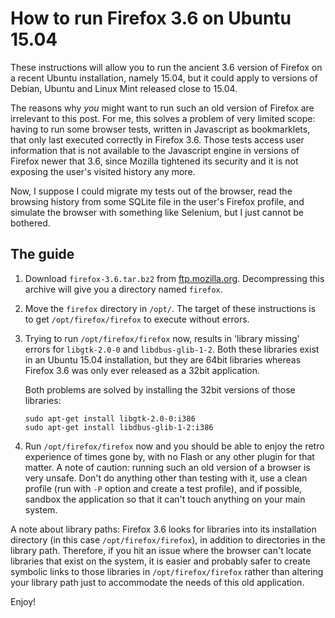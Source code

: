<!-- -
Title: How to run Firefox 3.6 on Ubuntu 15.04
Description: Instructions on how to run the old 3.6 version of Firefox on a new version of Ubuntu
First Published: 2015-09-05
- -->

How to run Firefox 3.6 on Ubuntu 15.04
======================================

<p class='head'>These instructions will allow you to run the ancient 3.6 
version of Firefox on a recent Ubuntu installation, namely 15.04, but it could 
apply to versions of Debian, Ubuntu and Linux Mint released close to 15.04.</p>

The reasons why *you* might want to run such an old version of Firefox are 
irrelevant to this post. For me, this solves a problem of very limited scope: 
having to run some browser tests, written in Javascript as bookmarklets, that 
only last executed correctly in Firefox 3.6. Those tests access user 
information that is not available to the Javascript engine in versions of 
Firefox newer that 3.6, since Mozilla tightened its security and it is not 
exposing the user's visited history any more.

Now, I suppose I could migrate my tests out of the browser, read the browsing 
history from some SQLite file in the user's Firefox profile, and simulate the 
browser with something like Selenium, but I just cannot be bothered.

The guide
---------

1.  Download `firefox-3.6.tar.bz2` from [ftp.mozilla.org][mozilla-ftp]. 
    Decompressing this archive will give you a directory named `firefox`.

2.  Move the `firefox` directory in `/opt/`. The target of these instructions 
    is to get `/opt/firefox/firefox` to execute without errors.

3.  Trying to run `/opt/firefox/firefox` now, results in 'library missing' 
    errors for `libgtk-2.0-0` and `libdbus-glib-1-2`. Both these libraries 
    exist in an Ubuntu 15.04 installation, but they are 64bit libraries 
    whereas Firefox 3.6 was only ever released as a 32bit application.

    Both problems are solved by installing the 32bit versions of those 
    libraries:
    
        sudo apt-get install libgtk-2.0-0:i386
        sudo apt-get install libdbus-glib-1-2:i386

4.  Run `/opt/firefox/firefox` now and you should be able to enjoy the retro 
    experience of times gone by, with no Flash or any other plugin for that 
    matter. A note of caution: running such an old version of a browser is 
    very unsafe. Don't do anything other than testing with it, use a clean 
    profile (run with `-P` option and create a test profile), and if possible, 
    sandbox the application so that it can't touch anything on your main 
    system.

A note about library paths: Firefox 3.6 looks for libraries into its 
installation directory (in this case `/opt/firefox/firefox`), in addition to 
directories in the library path. Therefore, if you hit an issue where the 
browser can't locate libraries that exist on the system, it is easier and 
probably safer to create symbolic links to those libraries in 
`/opt/firefox/firefox` rather than altering your library path just to 
accommodate the needs of this old application. 

Enjoy!

<!-- Links -->
[mozilla-ftp]: https://ftp.mozilla.org/pub/firefox/releases/3.6/linux-i686/en-US/


